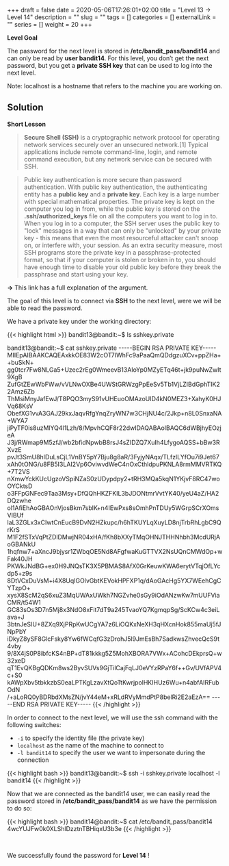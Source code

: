 +++
draft = false
date = 2020-05-06T17:26:01+02:00
title = "Level 13 -> Level 14"
description = ""
slug = ""
tags = []
categories = []
externalLink = ""
series = []
weight = 20
+++

**Level Goal**

The password for the next level is stored in **/etc/bandit_pass/bandit14** and can only be read by **user bandit14**. For this level, you don’t get the next password, but you get a **private SSH key** that can be used to log into the next level.

Note: localhost is a hostname that refers to the machine you are working on.

## Solution ##

**Short Lesson**

> **Secure Shell (SSH)** is a cryptographic network protocol for operating network services securely over an unsecured network.[1] Typical applications include remote command-line, login, and remote command execution, but any network service can be secured with SSH.

> Public key authentication is more secure than password authentication.
With public key authentication, the authenticating entity has a **public key** and a **private key**. Each key is a large number with special mathematical properties. The private key is kept on the computer you log in from, while the public key is stored on the **.ssh/authorized_keys** file on all the computers you want to log in to. When you log in to a computer, the SSH server uses the public key to "lock" messages in a way that can only be "unlocked" by your private key - this means that even the most resourceful attacker can't snoop on, or interfere with, your session. As an extra security measure, most SSH programs store the private key in a passphrase-protected format, so that if your computer is stolen or broken in to, you should have enough time to disable your old public key before they break the passphrase and start using your key.

**->** This link has a full explanation of the argument.

The goal of this level is to connect via **SSH** to the next level, were we will be able to read the password.  

We have a private key under the working directory:

{{< highlight html >}}
bandit13@bandit:~$ ls
sshkey.private

bandit13@bandit:~$ cat sshkey.private
-----BEGIN RSA PRIVATE KEY-----
MIIEpAIBAAKCAQEAxkkOE83W2cOT7IWhFc9aPaaQmQDdgzuXCv+ppZHa++buSkN+
gg0tcr7Fw8NLGa5+Uzec2rEg0WmeevB13AIoYp0MZyETq46t+jk9puNwZwIt9XgB
ZufGtZEwWbFWw/vVLNwOXBe4UWStGRWzgPpEeSv5Tb1VjLZIBdGphTIK22Amz6Zb
ThMsiMnyJafEwJ/T8PQO3myS91vUHEuoOMAzoUID4kN0MEZ3+XahyK0HJVq68KsV
ObefXG1vvA3GAJ29kxJaqvRfgYnqZryWN7w3CHjNU4c/2Jkp+n8L0SnxaNA+WYA7
jiPyTF0is8uzMlYQ4l1Lzh/8/MpvhCQF8r22dwIDAQABAoIBAQC6dWBjhyEOzjeA
J3j/RWmap9M5zfJ/wb2bfidNpwbB8rsJ4sZIDZQ7XuIh4LfygoAQSS+bBw3RXvzE
pvJt3SmU8hIDuLsCjL1VnBY5pY7Bju8g8aR/3FyjyNAqx/TLfzlLYfOu7i9Jet67
xAh0tONG/u8FB5I3LAI2Vp6OviwvdWeC4nOxCthldpuPKNLA8rmMMVRTKQ+7T2VS
nXmwYckKUcUgzoVSpiNZaS0zUDypdpy2+tRH3MQa5kqN1YKjvF8RC47woOYCktsD
o3FFpGNFec9Taa3Msy+DfQQhHKZFKIL3bJDONtmrVvtYK40/yeU4aZ/HA2DQzwhe
ol1AfiEhAoGBAOnVjosBkm7sblK+n4IEwPxs8sOmhPnTDUy5WGrpSCrXOmsVIBUf
laL3ZGLx3xCIwtCnEucB9DvN2HZkupc/h6hTKUYLqXuyLD8njTrbRhLgbC9QrKrS
M1F2fSTxVqPtZDlDMwjNR04xHA/fKh8bXXyTMqOHNJTHHNhbh3McdURjAoGBANkU
1hqfnw7+aXncJ9bjysr1ZWbqOE5Nd8AFgfwaKuGTTVX2NsUQnCMWdOp+wFak40JH
PKWkJNdBG+ex0H9JNQsTK3X5PBMAS8AfX0GrKeuwKWA6erytVTqjOfLYcdp5+z9s
8DtVCxDuVsM+i4X8UqIGOlvGbtKEVokHPFXP1q/dAoGAcHg5YX7WEehCgCYTzpO+
xysX8ScM2qS6xuZ3MqUWAxUWkh7NGZvhe0sGy9iOdANzwKw7mUUFViaCMR/t54W1
GC83sOs3D7n5Mj8x3NdO8xFit7dT9a245TvaoYQ7KgmqpSg/ScKCw4c3eiLava+J
3btnJeSIU+8ZXq9XjPRpKwUCgYA7z6LiOQKxNeXH3qHXcnHok855maUj5fJNpPbY
iDkyZ8ySF8GlcFsky8Yw6fWCqfG3zDrohJ5l9JmEsBh7SadkwsZhvecQcS9t4vby
9/8X4jS0P8ibfcKS4nBP+dT81kkkg5Z5MohXBORA7VWx+ACohcDEkprsQ+w32xeD
qT1EvQKBgQDKm8ws2ByvSUVs9GjTilCajFqLJ0eVYzRPaY6f++Gv/UVfAPV4c+S0
kAWpXbv5tbkkzbS0eaLPTKgLzavXtQoTtKwrjpolHKIHUz6Wu+n4abfAIRFubOdN
/+aLoRQ0yBDRbdXMsZN/jvY44eM+xRLdRVyMmdPtP8belRi2E2aEzA==
-----END RSA PRIVATE KEY-----
{{< /highlight >}}

In order to connect to the next level, we will use the ssh command with the following switches:

- `-i` to specify the identity file (the private key)
- `localhost` as the name of the machine to connect to
- `-l bandit14` to specify the user we want to impersonate during the connection

{{< highlight bash >}}
bandit13@bandit:~$ ssh -i sshkey.private localhost -l bandit14
{{< /highlight >}}

Now that we are connected as the bandit14 user, we can easily read the password stored in **/etc/bandit_pass/bandit14** as we have the permission to do so:

{{< highlight bash >}}
bandit14@bandit:~$ cat /etc/bandit_pass/bandit14
4wcYUJFw0k0XLShlDzztnTBHiqxU3b3e
{{< /highlight >}}

&nbsp;

We successfully found the password for **Level 14** !
